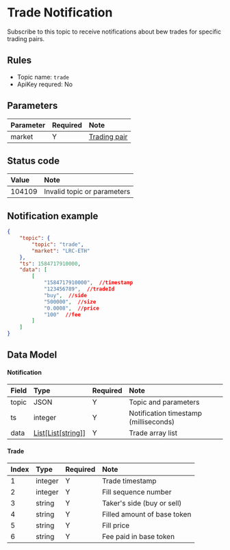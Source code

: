 # Trade Notification

Subscribe to this topic to receive notifications about bew trades for specific trading pairs.

## Rules

- Topic name: `trade`
- ApiKey requred: No


## Parameters

|  Parameter |   Required |             Note                |
| :---- | :---|:--------------------------------- |
| market |  Y |[Trading pair](../dex_apis/getMarkets.md)|


## Status code

| Value |                Note                |
| :---- | :--------------------------------- |
| 104109 | Invalid topic or parameters|

## Notification example

```json
{
    "topic": {
        "topic": "trade",
        "market": "LRC-ETH"
    },
    "ts": 1584717910000,
    "data": [
        [
            "1584717910000",  //timestamp
            "123456789",  //tradeId
            "buy",  //side
            "500000",  //size 
            "0.0008",  //price
            "100"  //fee
        ]
    ]
}
```

## Data Model

#### Notification

|  Field   |          Type           | Required |       Note       |    
| :----- | :--------------------- | :------ | :-------------- |
| topic |       JSON        |    Y    | Topic and parameters |  
| ts |         integer         |    Y    |     Notification timestamp (milliseconds)     | 
|  data   | [List[List\[string]](#trade)] |    Y    |    Trade array list     |  

#### <span id="trade">Trade</span>

| Index  |  Type   | Required |         Note         |  
| :------ | :----- | :------ | :------------------ | 
|    1     | integer |    Y    |       Trade timestamp       | 
|    2     | integer |    Y    |       Fill sequence number      |   
|    3     | string  |    Y    |  Taker's side (buy or sell)   |    
|    4     | string  |    Y    | Filled amount of base token |  
|    5     | string  |    Y    |       Fill price       |   
|    6     | string  |    Y    |   Fee paid in base token   |    

